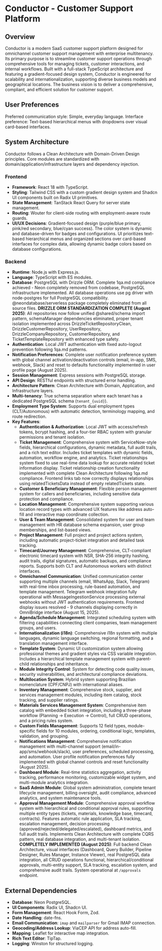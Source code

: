 # Conductor - Customer Support Platform

## Overview
Conductor is a modern SaaS customer support platform designed for omnichannel customer support management with enterprise multitenancy. Its primary purpose is to streamline customer support operations through comprehensive tools for managing tickets, customer interactions, and internal workflows. Built with a full-stack TypeScript architecture and featuring a gradient-focused design system, Conductor is engineered for scalability and internationalization, supporting diverse business models and geographical locations. The business vision is to deliver a comprehensive, compliant, and efficient solution for customer support.

## User Preferences
Preferred communication style: Simple, everyday language.
Interface preference: Text-based hierarchical menus with dropdowns over visual card-based interfaces.

## System Architecture
Conductor follows a Clean Architecture with Domain-Driven Design principles. Core modules are standardized with domain/application/infrastructure layers and dependency injection.

### Frontend
- **Framework**: React 18 with TypeScript.
- **Styling**: Tailwind CSS with a custom gradient design system and Shadcn UI components built on Radix UI primitives.
- **State Management**: TanStack React Query for server state management.
- **Routing**: Wouter for client-side routing with employment-aware route guards.
- **UI/UX Decisions**: Gradient-focused design (purple/blue primary, pink/red secondary, blue/cyan success). The color system is dynamic and database-driven for badges and configurations. UI prioritizes text-based hierarchical menus and organized sections over card-based interfaces for complex data, allowing dynamic badge colors based on database configurations.

### Backend
- **Runtime**: Node.js with Express.js.
- **Language**: TypeScript with ES modules.
- **Database**: PostgreSQL with Drizzle ORM. Complete 1qa.md compliance achieved - Neon completely removed from codebase, PostgreSQL infrastructure implemented. All database operations use pg driver with node-postgres for full PostgreSQL compatibility. @neondatabase/serverless package completely eliminated from all source files. **DRIZZLE ORM STANDARDIZATION COMPLETE (August 2025)**: All repositories now follow unified @shared/schema import pattern, schemaManager dependencies eliminated, proper tenant isolation implemented across DrizzleTicketRepositoryClean, DrizzleCustomerRepository, UserRepository, DrizzleCompanyRepository, CustomerRepository, and TicketTemplateRepository with enhanced type safety.
- **Authentication**: Local JWT authentication with fixed auto-logout prevention following 1qa.md patterns.
- **Notification Preferences**: Complete user notification preference system with global channel activation/deactivation controls (email, in-app, SMS, webhook, Slack) and reset to defaults functionality implemented in user profile page (August 2025).
- **Session Management**: Express sessions with PostgreSQL storage.
- **API Design**: RESTful endpoints with structured error handling.
- **Architecture Pattern**: Clean Architecture with Domain, Application, and Infrastructure layers.
- **Multi-tenancy**: True schema separation where each tenant has a dedicated PostgreSQL schema (`tenant_{uuid}`).
- **Employment Type System**: Supports dual employment types (CLT/Autonomous) with automatic detection, terminology mapping, and route redirection.
- **Key Features**:
    - **Authentication & Authorization**: Local JWT with access/refresh tokens, bcrypt hashing, and a four-tier RBAC system with granular permissions and tenant isolation.
    - **Ticket Management**: Comprehensive system with ServiceNow-style fields, hierarchical configurations, dynamic metadata, full audit trails, and a rich text editor. Includes ticket templates with dynamic fields, automation, workflow engine, and analytics. Ticket relationships system fixed to use real-time data lookup for accurate related ticket information display. Ticket relationship creation functionality implemented with complete Clean Architecture following 1qa.md compliance. Frontend links tab now correctly displays relationships using relatedTicketsData instead of empty relatedTickets state.
    - **Customer & Beneficiary Management**: Flexible person management system for callers and beneficiaries, including sensitive data protection and compliance.
    - **Location Management**: Comprehensive system supporting various location record types with advanced UX features like address auto-fill and interactive map coordinate collection.
    - **User & Team Management**: Consolidated system for user and team management with HR database schema expansion, user group memberships, and list-based views.
    - **Project Management**: Full project and project actions system, including automatic project-ticket integration and detailed task tracking.
    - **Timecard/Journey Management**: Comprehensive, CLT-compliant electronic timecard system with NSR, SHA-256 integrity hashing, audit trails, digital signatures, automatic backups, and compliance reports. Supports both CLT and Autonomous workers with distinct interfaces.
    - **Omnichannel Communication**: Unified communication center supporting multiple channels (email, WhatsApp, Slack, Telegram) with real-time inbox processing, rule-based automation, and template management. Telegram webhook integration fully operational with MessageIngestionService processing external webhooks without JWT authentication requirements. Frontend display issues resolved - 9 channels displaying correctly in OmniBridge interface (August 15, 2025).
    - **Agenda/Schedule Management**: Integrated scheduling system with filtering capabilities connecting client companies, team management groups, and users.
    - **Internationalization (i18n)**: Comprehensive i18n system with multiple languages, dynamic language switching, regional formatting, and a translation management interface.
    - **Template System**: Dynamic UI customization system allowing professional themes and gradient styles via CSS variable integration. Includes a hierarchical template management system with parent-child relationships and inheritance.
    - **Module Integrity Control**: System for detecting code quality issues, security vulnerabilities, and architectural compliance deviations.
    - **Multilocation System**: Hybrid system supporting Brazilian nomenclature (CPF/CNPJ) with international aliases.
    - **Inventory Management**: Comprehensive stock, supplier, and services management modules, including item catalog, stock tracking, and supplier ratings.
    - **Materials Services Management System**: Comprehensive item catalog with embedded ticket integration, including a three-phase workflow (Planning → Execution → Control), full CRUD operations, and a pricing rules system.
    - **Custom Fields Management**: Supports 12 field types, module-specific fields for 10 modules, ordering, conditional logic, templates, validation, and grouping.
    - **Notifications Management**: Comprehensive notification management with multi-channel support (email/in-app/sms/webhook/slack), user preferences, scheduled processing, and automation. User profile notification preferences fully implemented with global channel controls and reset functionality (August 2025).
    - **Dashboard Module**: Real-time statistics aggregation, activity tracking, performance monitoring, customizable widget system, and multi-module analytics integration.
    - **SaaS Admin Module**: Global system administration, complete tenant lifecycle management, billing oversight, audit compliance, advanced analytics, and system maintenance tools.
    - **Approval Management Module**: Comprehensive approval workflow system with hierarchical and conditional approval rules, supporting multiple entity types (tickets, materials, knowledge base, timecard, contracts). Features automatic rule application, SLA tracking, escalation management, decision processing (approved/rejected/delegated/escalated), dashboard metrics, and full audit trails. Implements Clean Architecture with complete CQRS pattern, real database integration, and multi-tenant isolation. **COMPLETELY IMPLEMENTED (August 2025)**: Full backend Clean Architecture, visual interfaces (Dashboard, Query Builder, Pipeline Designer, Rules Manager, Instance Viewer), real PostgreSQL data integration, all CRUD operations functional, hierarchical/conditional approvals, multi-entity support, SLA tracking, escalation system, and comprehensive audit trails. System operational at `/approvals` endpoint.

## External Dependencies
- **Database**: Neon PostgreSQL.
- **UI Components**: Radix UI, Shadcn UI.
- **Form Management**: React Hook Form, Zod.
- **Date Handling**: date-fns.
- **Email Communication**: `imap` and `mailparser` for Gmail IMAP connection.
- **Geocoding/Address Lookup**: ViaCEP API for address auto-fill.
- **Mapping**: Leaflet for interactive map integration.
- **Rich Text Editor**: TipTap.
- **Logging**: Winston for structured logging.